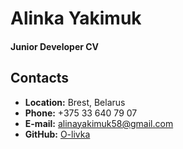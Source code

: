 # Alinka Yakimuk
#### Junior Developer CV
## Contacts
* **Location:** Brest, Belarus
* **Phone:** +375 33 640 79 07
* **E-mail:** alinayakimuk58@gmail.com
* **GitHub:** [O-livka](https://github.com/O-livka)
